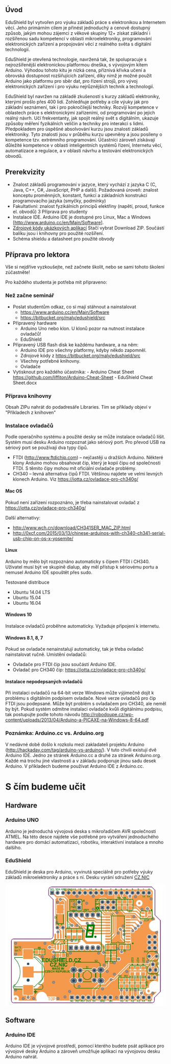 ## Úvod

EduShield byl vytvořen pro výuku základů práce s elektronikou a Internetem věcí. Jeho primárním cílem je přinést jednoduchý a cenově dostupný způsob, jakým mohou zájemci z věkové skupiny 12+ získat základní i rozšířenou sadu kompetencí v oblasti mikroelektroniky, programování elektronických zařízení a propojování věcí z reálného světa s digitální technologií.

EduShield je otevřená technologie, navržená tak, že spolupracuje s nejrozšířenější elektronickou platformou dneška, s vývojovým kitem Arduino. Výhodou tohoto kitu je nízká cena, příznivá křivka učení a obrovská dostupnost rozšiřujících zařízení, díky nimž je možné použít Arduino jako platformu pro sběr dat, pro řízení strojů, pro vývoj elektronických zařízení i pro výuku nejrůznějších technik a technologií.

EduShield byl navržen na základě zkušeností s kurzy základů elektroniky, kterými prošlo přes 400 lidí. Zohledňuje potřeby a cíle výuky jak pro základní seznámení, tak i pro pokročilejší techniky. Rozvíjí kompetence v oblastech práce s elektronickými zařízeními, od programování po jejich reálný návrh. Učí frekventanty, jak spojit reálný svět s digitálním, ukazuje způsoby měření fyzikálních veličin a techniky pro interakci s lidmi. Předpokladem pro úspěšné absolvování kurzu jsou znalosti základů elektroniky. Tyto znalosti jsou v průběhu kurzu upevněny a jsou posíleny o kompetence tzv. extrémního programování. Účastníci zároveň získávají důležité kompetence v oblasti inteligentních systémů řízení, Internetu věcí, automatizace a regulace, a v oblasti návrhu a testování elektronických obvodů.


## Prerekvizity
  - Znalost základů programování v jazyce, který vychází z jazyka C (C, Java, C++, C#, JavaScript, PHP a další). Požadovaná úroveň: znalost konceptu proměnných, konstant, funkcí a základních konstrukcí programovacího jazyka (smyčky, podmínky)
  - Fakultativní: znalost fyzikálních principů elektřiny (napětí, proud, funkce el. obvodů)
3	Příprava pro studenty
  - Instalace IDE. Arduino IDE je dostupné pro Linux, Mac a Windows [http://www.arduino.cc/en/Main/Software]. 
  - [Zdrojové kódy ukázkových aplikací](https://github.com/maly/edushield/) Stačí vybrat Download ZIP. Součástí balíku jsou i knihovny pro použité rozšíření.
  - Schéma shieldu a datasheet pro použité obvody

## Příprava pro lektora

  Vše si nejdříve vyzkoušejte, než začnete školit, nebo se sami tohoto školení zúčastněte!

  Pro každého studenta je potřeba mít připraveno: 

###	Než začne seminář
  - Poslat studentům odkaz, co si mají stáhnout a nainstalovat
    -  https://www.arduino.cc/en/Main/Software 
    -  https://bitbucket.org/maly/edushield/src
  - Připravený hardware
    -  Arduino Uno nebo klon. U klonů pozor na nutnost instalace ovladačů!
    -  EduShield
  -	Připravený USB flash disk ke každému hardware, a na něm:
    -  Arduino IDE pro všechny platformy, kdyby někdo zapomněl.
    -  Zdrojové kódy z https://bitbucket.org/maly/edushield/src
    -  Všechny potřebné knihovny.
    - Ovladače
  -  Vytisknout pro každého účastníka:
    -  Arduino Cheat Sheet https://github.com/liffiton/Arduino-Cheat-Sheet 
    -  EduShield Cheat Sheet.docx

### Příprava knihovny

  Obsah ZIPu nahrát do podadresáře Libraries. Tím se příklady objeví v "Příkladech z knihoven"

###	Instalace ovladačů
  Podle operačního systému a použité desky se může instalace ovladačů lišit. Systém musí desku Arduino rozpoznat jako sériový port. Pro převod USB na sériový port se používají dva typy čipů.

  - FTDI (http://www.ftdichip.com) – nejčastěji u dražších Arduino. Některé klony Arduino mohou obsahovat čip, který je kopií čipu od společnosti FTDI. S těmito čipy mohou mít oficiální ovladače problémy.
  - CH340 – levná alternativa čipů FTDI. Většinou najdete ve velmi levných klonech Arduino. Viz https://iotta.cz/ovladace-pro-ch340g/

#### Mac OS
  
  Pokud není zařízení rozpoznáno, je třeba nainstalovat ovladač z https://iotta.cz/ovladace-pro-ch340g/ 

  Další alternativy: 
  -  http://www.wch.cn/download/CH341SER_MAC_ZIP.html 
  -  http://0xcf.com/2015/03/13/chinese-arduinos-with-ch340-ch341-serial-usb-chip-on-os-x-yosemite/ 

#### Linux
  
  Arduino by mělo být rozpoznáno automaticky s čipem FTDI i CH340. Uživatel musí být ve skupině dialup, aby měl přístup k sériovému portu a nemusel Arduino IDE spouštět přes sudo. 
  
  Testované distribuce
  - Ubuntu 14.04 LTS
  - Ubuntu 15.04
  - Ubuntu 16.04

#### Windows 10

Instalace ovladačů proběhne automaticky. Vyžaduje připojení k internetu.

#### Windows 8.1, 8, 7

Pokud se ovladače nenainstalují automaticky, tak je třeba ovladač nainstalovat ručně. Umístění ovladačů:
  - Ovladače pro FTDI čip jsou součástí Arduino IDE.
  - Ovladač pro CH340 čip: https://iotta.cz/ovladace-pro-ch340g/  

####	Instalace nepodepsaných ovladačů
Při instalaci ovladačů na 64-bit verze Windows může výjimečně dojít k problému s digitálním podpisem ovladače. Nové verze ovladačů pro čip FTDI jsou podepsané. Může být problém s ovladačem pro CH340, ale neměl by být. Pokud systém odmítne instalaci ovladače kvůli digitálnímu podpisu, tak postupujte podle tohoto návodu http://robodoupe.cz/wp-content/uploads/2013/04/Arduino-a-PICAXE-na-Windows-8-64.pdf 

### Poznámka: Arduino.cc vs. Arduino.org
V nedávné době došlo k rozkolu mezi zakladateli projektu Arduino (http://hackaday.com/tag/arduino-vs-arduino/). V tuto chvíli existují dvě Arduino IDE. Jedno ze stránek Arduino.cc a druhé za stránek Arduino.org. Každé má trochu jiné vlastnosti a v základu podporuje jinou sadu desek Arduino. V příkladech budeme používat Arduino IDE z Arduino.cc.

# S čím budeme učit
##	Hardware
###	Arduino UNO
  Arduino je jednoduchá vývojová deska s mikrořadičem AVR společnosti ATMEL. Na této desce najdete vše potřebné pro vytváření jednoduchého hardware pro domácí automatizaci, robotiku, interaktivní instalace a mnoho dalšího.
### EduShield
  EduShield je deska pro Arduino, vyvinutá speciálně pro potřeby výuky základů mikroelektroniky a práce s ní. Desku vyrání sdružení [CZ.NIC](https://nic.cz)

![EduShield](../../../docs/edushield.jpg)
 
##	Software
###	Arduino IDE
  Arduino IDE je vývojové prostředí, pomocí kterého budete psát aplikace pro vývojové desky Arduino a zároveň umožňuje aplikaci na vývojovou desku Arduino nahrát.
